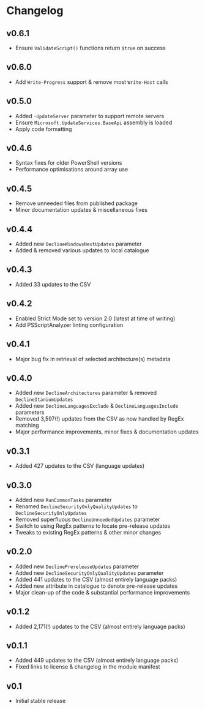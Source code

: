 Changelog
=========

v0.6.1
------

- Ensure `ValidateScript()` functions return `$true` on success

v0.6.0
------

- Add `Write-Progress` support & remove most `Write-Host` calls

v0.5.0
------

- Added `-UpdateServer` parameter to support remote servers
- Ensure `Microsoft.UpdateServices.BaseApi` assembly is loaded
- Apply code formatting

v0.4.6
------

- Syntax fixes for older PowerShell versions
- Performance optimisations around array use

v0.4.5
------

- Remove unneeded files from published package
- Minor documentation updates & miscellaneous fixes

v0.4.4
------

- Added new `DeclineWindowsNextUpdates` parameter
- Added & removed various updates to local catalogue

v0.4.3
------

- Added 33 updates to the CSV

v0.4.2
------

- Enabled Strict Mode set to version 2.0 (latest at time of writing)
- Add PSScriptAnalyzer linting configuration

v0.4.1
------

- Major bug fix in retrieval of selected architecture(s) metadata

v0.4.0
------

- Added new `DeclineArchitectures` parameter & removed `DeclineItaniumUpdates`
- Added new `DeclineLanguagesExclude` & `DeclineLanguagesInclude` parameters
- Removed 3,597(!) updates from the CSV as now handled by RegEx matching
- Major performance improvements, minor fixes & documentation updates

v0.3.1
------

- Added 427 updates to the CSV (language updates)

v0.3.0
------

- Added new `RunCommonTasks` parameter
- Renamed `DeclineSecurityOnlyQualityUpdates` to `DeclineSecurityOnlyUpdates`
- Removed superfluous `DeclineUnneededUpdates` parameter
- Switch to using RegEx patterns to locate pre-release updates
- Tweaks to existing RegEx patterns & other minor changes

v0.2.0
------

- Added new `DeclinePrereleaseUpdates` parameter
- Added new `DeclineSecurityOnlyQualityUpdates` parameter
- Added 441 updates to the CSV (almost entirely language packs)
- Added new attribute in catalogue to denote pre-release updates
- Major clean-up of the code & substantial performance improvements

v0.1.2
------

- Added 2,171(!) updates to the CSV (almost entirely language packs)

v0.1.1
------

- Added 449 updates to the CSV (almost entirely language packs)
- Fixed links to license & changelog in the module manifest

v0.1
----

- Initial stable release
